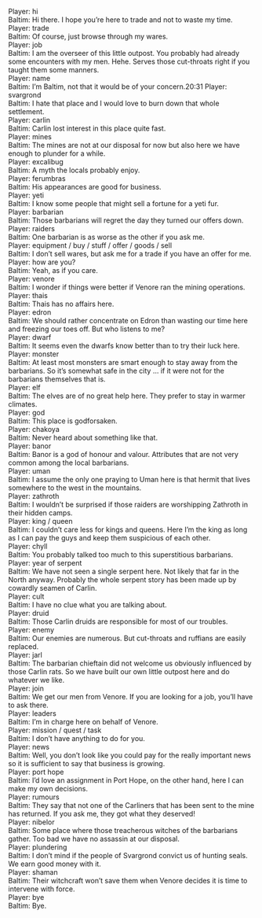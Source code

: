 Player: hi  
Baltim: Hi there. I hope you’re here to trade and not to waste my time.  
Player: trade  
Baltim: Of course, just browse through my wares.  
Player: job  
Baltim: I am the overseer of this little outpost. You probably had already some encounters with my men. Hehe. Serves those cut-throats right if you taught them some manners.  
Player: name  
Baltim: I’m Baltim, not that it would be of your concern.20:31 Player: svargrond  
Baltim: I hate that place and I would love to burn down that whole settlement.  
Player: carlin  
Baltim: Carlin lost interest in this place quite fast.  
Player: mines  
Baltim: The mines are not at our disposal for now but also here we have enough to plunder for a while.  
Player: excalibug  
Baltim: A myth the locals probably enjoy.  
Player: ferumbras  
Baltim: His appearances are good for business.  
Player: yeti  
Baltim: I know some people that might sell a fortune for a yeti fur.  
Player: barbarian  
Baltim: Those barbarians will regret the day they turned our offers down.  
Player: raiders  
Baltim: One barbarian is as worse as the other if you ask me.  
Player: equipment / buy / stuff / offer / goods / sell  
Baltim: I don’t sell wares, but ask me for a trade if you have an offer for me.  
Player: how are you?  
Baltim: Yeah, as if you care.  
Player: venore  
Baltim: I wonder if things were better if Venore ran the mining operations.  
Player: thais  
Baltim: Thais has no affairs here.  
Player: edron  
Baltim: We should rather concentrate on Edron than wasting our time here and freezing our toes off. But who listens to me?  
Player: dwarf  
Baltim: It seems even the dwarfs know better than to try their luck here.  
Player: monster  
Baltim: At least most monsters are smart enough to stay away from the barbarians. So it’s somewhat safe in the city … if it were not for the barbarians themselves that is.  
Player: elf  
Baltim: The elves are of no great help here. They prefer to stay in warmer climates.  
Player: god  
Baltim: This place is godforsaken.  
Player: chakoya  
Baltim: Never heard about something like that.  
Player: banor  
Baltim: Banor is a god of honour and valour. Attributes that are not very common among the local barbarians.  
Player: uman  
Baltim: I assume the only one praying to Uman here is that hermit that lives somewhere to the west in the mountains.  
Player: zathroth  
Baltim: I wouldn’t be surprised if those raiders are worshipping Zathroth in their hidden camps.  
Player: king / queen  
Baltim: I couldn’t care less for kings and queens. Here I’m the king as long as I can pay the guys and keep them suspicious of each other.  
Player: chyll  
Baltim: You probably talked too much to this superstitious barbarians.  
Player: year of serpent  
Baltim: We have not seen a single serpent here. Not likely that far in the North anyway. Probably the whole serpent story has been made up by cowardly seamen of Carlin.  
Player: cult  
Baltim: I have no clue what you are talking about.  
Player: druid  
Baltim: Those Carlin druids are responsible for most of our troubles.  
Player: enemy  
Baltim: Our enemies are numerous. But cut-throats and ruffians are easily replaced.  
Player: jarl  
Baltim: The barbarian chieftain did not welcome us obviously influenced by those Carlin rats. So we have built our own little outpost here and do whatever we like.  
Player: join  
Baltim: We get our men from Venore. If you are looking for a job, you’ll have to ask there.  
Player: leaders  
Baltim: I’m in charge here on behalf of Venore.  
Player: mission / quest / task  
Baltim: I don’t have anything to do for you.  
Player: news  
Baltim: Well, you don’t look like you could pay for the really important news so it is sufficient to say that business is growing.  
Player: port hope  
Baltim: I’d love an assignment in Port Hope, on the other hand, here I can make my own decisions.  
Player: rumours  
Baltim: They say that not one of the Carliners that has been sent to the mine has returned. If you ask me, they got what they deserved!  
Player: nibelor  
Baltim: Some place where those treacherous witches of the barbarians gather. Too bad we have no assassin at our disposal.  
Player: plundering  
Baltim: I don’t mind if the people of Svargrond convict us of hunting seals. We earn good money with it.  
Player: shaman  
Baltim: Their witchcraft won’t save them when Venore decides it is time to intervene with force.  
Player: bye  
Baltim: Bye.  
